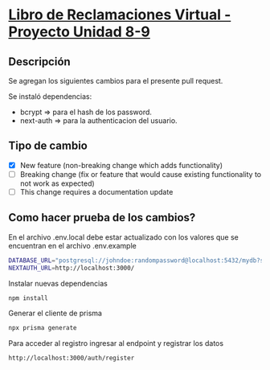 # [Libro de Reclamaciones Virtual - Proyecto Unidad 8-9](https://github.com/Silabuz-Students/Libro-reclamaciones-Proyecto)
## Descripción
Se agregan los siguientes cambios para el presente pull request.

Se instaló dependencias:

- bcrypt => para el hash de los password.
- next-auth => para la authenticacion del usuario.

## Tipo de cambio
- [x] New feature (non-breaking change which adds functionality)
- [ ] Breaking change (fix or feature that would cause existing functionality to not work as expected)
- [ ] This change requires a documentation update

## Como hacer prueba de los cambios?
En el archivo .env.local debe estar actualizado con los valores que se encuentran en el archivo .env.example

```bash
DATABASE_URL="postgresql://johndoe:randompassword@localhost:5432/mydb?schema=public"
NEXTAUTH_URL=http://localhost:3000/
```

Instalar nuevas dependencias
```bash
npm install
```

Generar el cliente de prisma
```bash
npx prisma generate 
```

Para acceder al registro ingresar al endpoint y registrar los datos
```bash
http://localhost:3000/auth/register
```